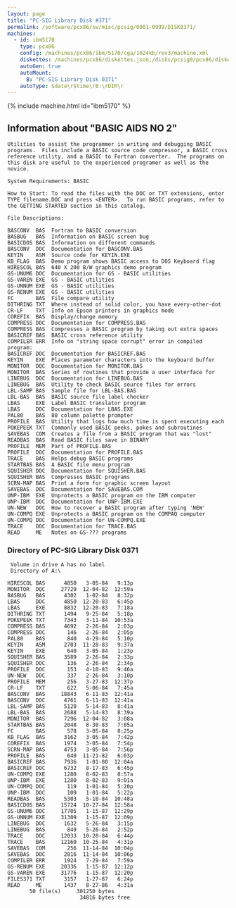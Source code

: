 ```yaml
---
layout: page
title: "PC-SIG Library Disk #371"
permalink: /software/pcx86/sw/misc/pcsig/0001-0999/DISK0371/
machines:
  - id: ibm5170
    type: pcx86
    config: /machines/pcx86/ibm/5170/cga/1024kb/rev3/machine.xml
    diskettes: /machines/pcx86/diskettes.json,/disks/pcsig0/pcx86/diskettes.json
    autoGen: true
    autoMount:
      B: "PC-SIG Library Disk 0371"
    autoType: $date\r$time\rB:\rDIR\r
---
```


{% include machine.html id="ibm5170" %}

## Information about "BASIC AIDS NO 2"

    Utilities to assist the programmer in writing and debugging BASIC
    programs.  Files include a BASIC source code compressor, a BASIC cross
    reference utility, and a BASIC to Fortran converter.  The programs on
    this disk are useful to the experienced programer as well as the
    novice.
    
    System Requirements: BASIC
    
    How to Start: To read the files with the DOC or TXT extensions, enter
    TYPE filename.DOC and press <ENTER>.  To run BASIC programs, refer to
    the GETTING STARTED section in this catalog.
    
    File Descriptions:
    
    BASCONV  BAS  Fortran to BASIC conversion
    BASBUG   BAS  Information on BASIC screen bug
    BASICDOS BAS  Information on different commands
    BASCONV  DOC  Documentation for BASCONV.BAS
    KEYIN    ASM  Source code for KEYIN.EXE
    KB_FLAG  BAS  Demo program shows BASIC access to DOS Keyboard flag
    HIRESCOL BAS  640 X 200 B/W graphics demo program
    GS-UNUM6 DOC  Documentation for GS - BASIC utilities
    GS-VAREN EXE  GS - BASIC utilities
    GS-UNNUM EXE  GS - BASIC utilities
    GS-RENUM EXE  GS - BASIC utilities
    FC       BAS  File compare utility
    DITHRING TXT  Where instead of solid color, you have every-other-dot
    CR-LF    TXT  Info on Epson printers in graphics mode
    COREFIX  BAS  Display/change memory
    COMPRESS DOC  Documentation for COMPRESS.BAS
    COMPRESS BAS  Compresses a BASIC program by taking out extra spaces
    BASICREF BAS  BASIC cross reference utility
    COMPILER ERR  Info on "string space corrupt" error in compiled program:
    BASICREF DOC  Documentation for BASICREF.BAS
    KEYIN    EXE  Places parameter characters into the keyboard buffer
    MONITOR  DQC  Documentation for MONITOR.BAS
    MONITOR  BAS  Series of routines that provide a user interface for
    LINEBUG  DOC  Documentation for LINEBUG.BAS
    LINEBUG  BAS  Utility to check BASIC source files for errors
    LBL-SAMP BAS  Sample file for LBL-BAS.BAS
    LBL-BAS  BAS  BASIC source file label checker
    LBAS     EXE  Label BASIC translator program
    LBAS     DOC  Documentation for LBAS.EXE
    PAL80    BAS  80 column palette prompter
    PROFILE  BAS  Utility that logs how much time is spent executing each
    POKEPEEK TXT  Commonly used BASIC peeks, pokes and subroutines
    SAVEBAS  COM  Creates a file from a BASIC program that was "lost"
    READBAS  BAS  Read BASIC files save in BINARY
    PROFILE  MEM  Part of PROFILE.BAS
    PROFILE  DOC  Documentation for PROFILE.BAS
    TRACE    BAS  Helps debug BASIC programs
    STARTBAS BAS  A BASIC file menu program
    SQUISHER DOC  Documentation for SQUISHER.BAS
    SQUISHER BAS  Compresses BASIC programs
    SCRN-MAP BAS  Print a form for graphic screen layout
    SAVEBAS  DOC  Documentation for SAVEBAS.COM
    UNP-IBM  EXE  Unprotects a BASIC program on the IBM computer
    UNP-IBM  DOC  Documentation for UNP-IBM.EXE
    UN-NEW   DOC  How to recover a BASIC program after typing 'NEW'
    UN-COMPQ EXE  Unprotects a BASIC program on the COMPAQ computer
    UN-COMPQ DOC  Documentation for UN-COMPQ.EXE
    TRACE    DOC  Documentation for TRACE.BAS
    READ     ME   Notes on GS-??? programs

### Directory of PC-SIG Library Disk 0371

     Volume in drive A has no label
     Directory of A:\

    HIRESCOL BAS      4850   3-05-84   9:13p
    MONITOR  DQC     27729  12-04-82  12:59a
    BASBUG   BAS      4302   1-02-84   8:32p
    LBAS     DOC      4850  12-20-83   6:45p
    LBAS     EXE      8832  12-20-83   7:18a
    DITHRING TXT      1494   9-25-84   5:18p
    POKEPEEK TXT      7343   3-11-84  10:53a
    COMPRESS BAS      4692   2-26-84   2:03p
    COMPRESS DOC       146   2-26-84   2:05p
    PAL80    BAS       840   4-29-84   5:10p
    KEYIN    ASM      2703  11-28-83   9:37a
    KEYIN    EXE       640   3-05-84   1:23p
    SQUISHER BAS      3589   2-26-84   2:33p
    SQUISHER DOC       136   2-26-84   2:34p
    PROFILE  DOC       153   4-10-83   9:46a
    UN-NEW   DOC       337   2-26-84   3:10p
    PROFILE  MEM       256   3-27-83  12:37p
    CR-LF    TXT       622   5-06-84   7:45a
    BASCONV  BAS     18843   6-11-83  12:41a
    BASCONV  DOC      4761   6-11-83  12:41a
    LBL-SAMP BAS      5120   5-14-83   8:41a
    LBL-BAS  BAS      2688   5-14-83   8:39a
    MONITOR  BAS      7296  12-04-82   3:08a
    STARTBAS BAS      2048   8-30-83   7:05a
    FC       BAS       578   3-05-84   8:25p
    KB_FLAG  BAS      3162   3-05-84   7:42p
    COREFIX  BAS      1974   3-05-84   7:54p
    SCRN-MAP BAS      4753   3-05-84   7:56p
    PROFILE  BAS       640  11-21-82   6:03p
    BASICREF BAS      7936   1-01-80  12:04a
    BASICREF DOC      6732   8-17-83   6:45p
    UN-COMPQ EXE      1280   8-02-83   8:57a
    UNP-IBM  EXE      1280   8-02-83   9:01a
    UN-COMPQ DOC       119   1-01-84   5:20p
    UNP-IBM  DOC       109   1-01-84   5:22p
    READBAS  BAS      5303   5-10-84  10:48a
    BASICDOS BAS     15724  10-27-84  12:58a
    GS-UNUM6 DOC     17705   1-15-87  12:29p
    GS-UNNUM EXE     31309   1-15-87  12:09p
    LINEBUG  DOC      1632   5-26-84   3:15p
    LINEBUG  BAS       849   5-26-84   2:52p
    TRACE    DOC     12033  10-28-84   6:44p
    TRACE    BAS     12160  10-25-84   4:31p
    SAVEBAS  COM       256  11-14-84  10:04p
    SAVEBAS  DOC      2816  11-14-84  10:06p
    COMPILER ERR      1924   7-29-84   7:59a
    GS-RENUM EXE     20336   1-15-87  12:12p
    GS-VAREN EXE     31776   1-15-87  12:20p
    FILES371 TXT      3157   1-27-87   6:24p
    READ     ME       1437   8-27-86   4:31a
           50 file(s)     301250 bytes
                           34816 bytes free
